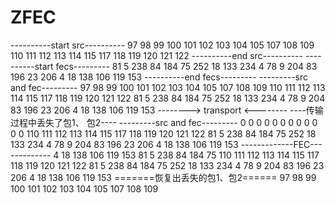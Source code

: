 # ZFEC
----------start src----------
  97   98   99  100  101  102 
 103  104  105  107  108  109 
 110  111  112  113  114  115 
 117  118  119  120  121  122 
----------end   src----------
----------start fecs---------
  81    5  238   84  184   75 
 252   18  133  234    4   78 
   9  204   83  196   23  206 
   4   18  138  106  119  153 
----------end   fecs---------
---------src and fec---------
  97   98   99  100  101  102 
 103  104  105  107  108  109 
 110  111  112  113  114  115 
 117  118  119  120  121  122 
  81    5  238   84  184   75 
 252   18  133  234    4   78 
   9  204   83  196   23  206 
   4   18  138  106  119  153 
--------> transport <--------
----传输过程中丢失了包1、 包2----
---------src and fec---------
   0    0    0    0    0    0 
   0    0    0    0    0    0 
 110  111  112  113  114  115 
 117  118  119  120  121  122 
  81    5  238   84  184   75 
 252   18  133  234    4   78 
   9  204   83  196   23  206 
   4   18  138  106  119  153 
-------------FEC-------------
   4   18  138  106  119  153 
  81    5  238   84  184   75 
 110  111  112  113  114  115 
 117  118  119  120  121  122 
  81    5  238   84  184   75 
 252   18  133  234    4   78 
   9  204   83  196   23  206 
   4   18  138  106  119  153 
=======恢复出丢失的包1、包2======
  97   98   99  100  101  102 
 103  104  105  107  108  109 
